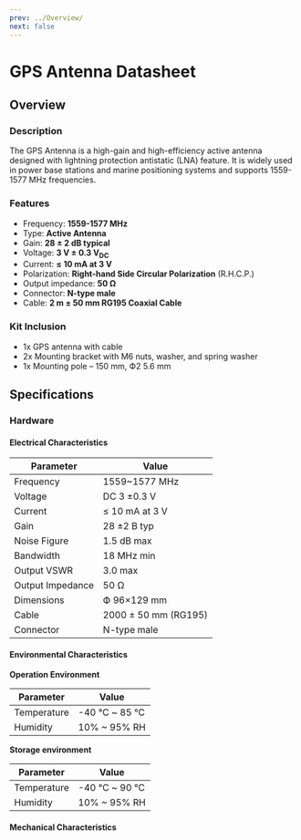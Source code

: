 ```yaml
---
prev: ../Overview/
next: false
---
```


# GPS Antenna Datasheet

## Overview

### Description

The GPS Antenna is a high-gain and high-efficiency active antenna designed with lightning protection antistatic (LNA) feature. It is widely used in power base stations and marine positioning systems and supports 1559-1577&nbsp;MHz frequencies.

### Features

- Frequency: **1559-1577&nbsp;MHz**
- Type: **Active Antenna** 
- Gain: **28 ± 2&nbsp;dB typical**
- Voltage: **3&nbsp;V ± 0.3&nbsp;V<sub>DC</sub>**
- Current: **≤ 10&nbsp;mA at 3&nbsp;V**
- Polarization: **Right-hand Side Circular Polarization** (R.H.C.P.)
- Output impedance: **50&nbsp;Ω**
- Connector: **N-type male**
- Cable: **2&nbsp;m ± 50&nbsp;mm RG195 Coaxial Cable**

### Kit Inclusion

- 1x GPS antenna with cable
- 2x Mounting bracket with M6 nuts, washer, and spring washer
- 1x Mounting pole – 150&nbsp;mm, Ф2 5.6&nbsp;mm 

## Specifications

### Hardware

#### Electrical Characteristics

| Parameter        | Value                     |
| ---------------- | ------------------------- |
| Frequency        | 1559~1577&nbsp;MHz        |
| Voltage          | DC 3 ±0.3&nbsp;V          |
| Current          | ≤ 10&nbsp;mA at 3&nbsp;V  |
| Gain             | 28 ±2&nbsp;B typ          |
| Noise Figure     | 1.5&nbsp;dB max           |
| Bandwidth        | 18&nbsp;MHz min           |
| Output VSWR      | 3.0 max                   |
| Output Impedance | 50&nbsp;Ω                 |
| Dimensions       | Ф 96×129&nbsp;mm          |
| Cable            | 2000 ± 50&nbsp;mm (RG195) |
| Connector        | N-type male               |

#### Environmental Characteristics

<b>Operation Environment</b>

| Parameter   | Value                  |
| ----------- | ---------------------- |
| Temperature | -40&nbsp;℃ ~ 85&nbsp;℃ |
| Humidity    | 10% ~ 95% RH           |

<b>Storage environment </b>

| Parameter   | Value                  |
| ----------- | ---------------------- |
| Temperature | -40&nbsp;℃ ~ 90&nbsp;℃ |
| Humidity    | 10% ~ 95% RH           |


#### Mechanical Characteristics

<rk-img
  src="/assets/images/accessories/gps-antenna/1.png"
  width="60%"
  caption="Antenna Dimensions"
/>

<rk-img
  src="/assets/images/accessories/gps-antenna/2.png"
  width="40%"
  caption="Mounting Bracket Dimensions"
/>
